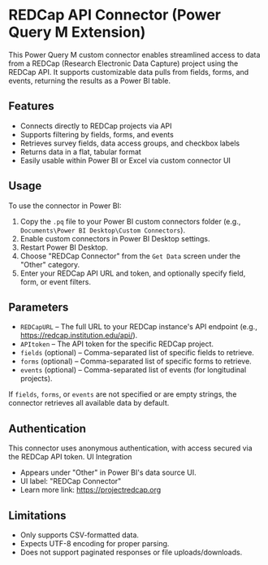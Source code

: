 # REDCap API Connector (Power Query M Extension)

This Power Query M custom connector enables streamlined access to data from a REDCap (Research Electronic Data Capture) project using the REDCap API. It supports customizable data pulls from fields, forms, and events, returning the results as a Power BI table.

## Features

- Connects directly to REDCap projects via API
- Supports filtering by fields, forms, and events
- Retrieves survey fields, data access groups, and checkbox labels
- Returns data in a flat, tabular format
- Easily usable within Power BI or Excel via custom connector UI

## Usage

To use the connector in Power BI:

1. Copy the `.pq` file to your Power BI custom connectors folder (e.g., `Documents\Power BI Desktop\Custom Connectors`).
2. Enable custom connectors in Power BI Desktop settings.
3. Restart Power BI Desktop.
4. Choose "REDCap Connector" from the `Get Data` screen under the "Other" category.
5. Enter your REDCap API URL and token, and optionally specify field, form, or event filters.

## Parameters

- `REDCapURL` – The full URL to your REDCap instance's API endpoint (e.g., https://redcap.institution.edu/api/).
- `APItoken` – The API token for the specific REDCap project.
- `fields` (optional) – Comma-separated list of specific fields to retrieve.
- `forms` (optional) – Comma-separated list of specific forms to retrieve.
- `events` (optional) – Comma-separated list of events (for longitudinal projects).

If `fields`, `forms`, or `events` are not specified or are empty strings, the connector retrieves all available data by default.

## Authentication

This connector uses anonymous authentication, with access secured via the REDCap API token.
UI Integration

- Appears under "Other" in Power BI's data source UI.
- UI label: "REDCap Connector"
 - Learn more link: https://projectredcap.org

## Limitations
- Only supports CSV-formatted data.
- Expects UTF-8 encoding for proper parsing.
- Does not support paginated responses or file uploads/downloads.